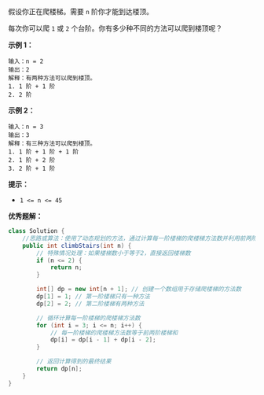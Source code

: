 假设你正在爬楼梯。需要 `n` 阶你才能到达楼顶。

每次你可以爬 `1` 或 `2` 个台阶。你有多少种不同的方法可以爬到楼顶呢？

**示例 1：**

```
输入：n = 2
输出：2
解释：有两种方法可以爬到楼顶。
1. 1 阶 + 1 阶
2. 2 阶
```

**示例 2：**

```
输入：n = 3
输出：3
解释：有三种方法可以爬到楼顶。
1. 1 阶 + 1 阶 + 1 阶
2. 1 阶 + 2 阶
3. 2 阶 + 1 阶

```

**提示：**

- `1 <= n <= 45`

**优秀题解：**

```java
class Solution {
    //思路或算法：使用了动态规划的方法，通过计算每一阶楼梯的爬楼梯方法数并利用前两阶楼梯的方法数求得后面每一阶楼梯的方法数。
    public int climbStairs(int n) {
        // 特殊情况处理：如果楼梯数小于等于2，直接返回楼梯数
        if (n <= 2) {
            return n;
        }

        int[] dp = new int[n + 1]; // 创建一个数组用于存储爬楼梯的方法数
        dp[1] = 1; // 第一阶楼梯只有一种方法
        dp[2] = 2; // 第二阶楼梯有两种方法

        // 循环计算每一阶楼梯的爬楼梯方法数
        for (int i = 3; i <= n; i++) {
            // 每一阶楼梯的爬楼梯方法数等于前两阶楼梯和
            dp[i] = dp[i - 1] + dp[i - 2];
        }

        // 返回计算得到的最终结果
        return dp[n];
    }
}
```